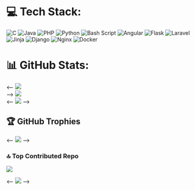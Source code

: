 
# 💻 Tech Stack:
![C](https://img.shields.io/badge/c-%2300599C.svg?style=for-the-badge&logo=c&logoColor=white) ![Java](https://img.shields.io/badge/java-%23ED8B00.svg?style=for-the-badge&logo=openjdk&logoColor=white) ![PHP](https://img.shields.io/badge/php-%23777BB4.svg?style=for-the-badge&logo=php&logoColor=white) ![Python](https://img.shields.io/badge/python-3670A0?style=for-the-badge&logo=python&logoColor=ffdd54) ![Bash Script](https://img.shields.io/badge/bash_script-%23121011.svg?style=for-the-badge&logo=gnu-bash&logoColor=white) ![Angular](https://img.shields.io/badge/angular-%23DD0031.svg?style=for-the-badge&logo=angular&logoColor=white) ![Flask](https://img.shields.io/badge/flask-%23000.svg?style=for-the-badge&logo=flask&logoColor=white) ![Laravel](https://img.shields.io/badge/laravel-%23FF2D20.svg?style=for-the-badge&logo=laravel&logoColor=white) ![Jinja](https://img.shields.io/badge/jinja-white.svg?style=for-the-badge&logo=jinja&logoColor=black) ![Django](https://img.shields.io/badge/django-%23092E20.svg?style=for-the-badge&logo=django&logoColor=white) ![Nginx](https://img.shields.io/badge/nginx-%23009639.svg?style=for-the-badge&logo=nginx&logoColor=white) ![Docker](https://img.shields.io/badge/docker-%230db7ed.svg?style=for-the-badge&logo=docker&logoColor=white)

# 📊 GitHub Stats:
<-- ![](https://github-readme-stats.vercel.app/api?username=LeanderCS&theme=dark&hide_border=true&include_all_commits=false&count_private=true)<br/> -->
![](https://github-readme-streak-stats.herokuapp.com/?user=LeanderCS&theme=dark&hide_border=true)<br/>
<-- ![](https://github-readme-stats.vercel.app/api/top-langs/?username=LeanderCS&theme=dark&hide_border=true&include_all_commits=false&count_private=true&layout=compact) -->

## 🏆 GitHub Trophies
<-- ![](https://github-profile-trophy.vercel.app/?username=LeanderCS&theme=radical&no-frame=true&no-bg=true&margin-w=4) -->

### 🔝 Top Contributed Repo
![](https://github-contributor-stats.vercel.app/api?username=LeanderCS&limit=5&theme=dark&combine_all_yearly_contributions=true)

<-- [![](https://visitcount.itsvg.in/api?id=LeanderCS&icon=8&color=3)](https://visitcount.itsvg.in) -->
